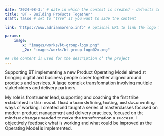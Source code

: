 ```yaml
---
date: '2024-08-31' # date in which the content is created - defaults to "today"
title: 'BT - Building Products Together'
draft: false # set to "true" if you want to hide the content 

link: "https://www.adrianmoreno.info" # optional URL to link the logo to

params:
    image:  
        x: "images/works/bt-group-logo.png"
        _2x: "images/works/bt-group-logo@2x.png"

## The content is used for the description of the project
---
```


Supporting BT implementing a new Product Operating Model aimed at bringing digital and business people closer together aligned around products and services. A large complex transformation involving multiple stakeholders and delivery partners.

My role is frontrunner lead, supporting and coaching the first tribe established in this model. I lead a team defining, testing, and documenting ways of working. I created and taught a series of masterclasses focused on modern product management and delivery practices, focused on the mindset changes needed to make the transformation a success. I objectively feedback what is working and what could be improved as the Operating Model is implemented. 
